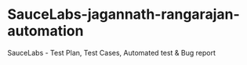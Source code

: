 # SauceLabs-jagannath-rangarajan-automation
SauceLabs - Test Plan, Test Cases, Automated test &amp; Bug report

